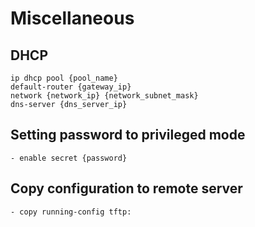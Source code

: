 # Miscellaneous

## DHCP

```
ip dhcp pool {pool_name}
default-router {gateway_ip}
network {network_ip} {network_subnet_mask}
dns-server {dns_server_ip}
```

## Setting password to privileged mode

```
- enable secret {password}
```

## Copy configuration to remote server

```
- copy running-config tftp:
```